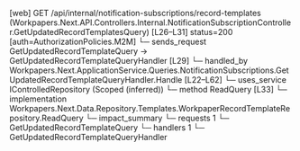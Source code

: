 [web] GET /api/internal/notification-subscriptions/record-templates  (Workpapers.Next.API.Controllers.Internal.NotificationSubscriptionController.GetUpdatedRecordTemplatesQuery)  [L26–L31] status=200 [auth=AuthorizationPolicies.M2M]
  └─ sends_request GetUpdatedRecordTemplateQuery -> GetUpdatedRecordTemplateQueryHandler [L29]
    └─ handled_by Workpapers.Next.ApplicationService.Queries.NotificationSubscriptions.GetUpdatedRecordTemplateQueryHandler.Handle [L22–L62]
      └─ uses_service IControlledRepository<WorkpaperRecordTemplate> (Scoped (inferred))
        └─ method ReadQuery [L33]
          └─ implementation Workpapers.Next.Data.Repository.Templates.WorkpaperRecordTemplateRepository.ReadQuery
  └─ impact_summary
    └─ requests 1
      └─ GetUpdatedRecordTemplateQuery
    └─ handlers 1
      └─ GetUpdatedRecordTemplateQueryHandler

